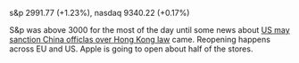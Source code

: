 s&p 2991.77 (+1.23%), nasdaq 9340.22 (+0.17%)

S&p was above 3000 for the most of the day until some news about 
[US may sanction China officlas over Hong Kong law](https://www.investing.com/news/stock-market-news/stocks--dow-soars-led-by-financials-but-uschina-tensions-cool-rally-2183182) came. 
Reopening happens across EU and US. Apple is going to open about half of the stores.

